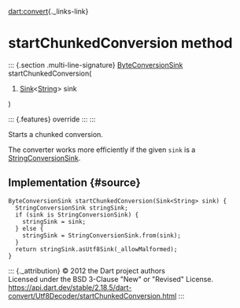 [dart:convert](../../dart-convert/dart-convert-library){._links-link}

startChunkedConversion method
=============================

::: {.section .multi-line-signature}
[ByteConversionSink](../byteconversionsink-class)
startChunkedConversion(

1.  [Sink](../../dart-core/sink-class)\<[String](../../dart-core/string-class)\>
    sink

)

::: {.features}
override
:::
:::

Starts a chunked conversion.

The converter works more efficiently if the given `sink` is a
[StringConversionSink](../stringconversionsink-class).

Implementation {#source}
--------------

``` {.language-dart data-language="dart"}
ByteConversionSink startChunkedConversion(Sink<String> sink) {
  StringConversionSink stringSink;
  if (sink is StringConversionSink) {
    stringSink = sink;
  } else {
    stringSink = StringConversionSink.from(sink);
  }
  return stringSink.asUtf8Sink(_allowMalformed);
}
```

::: {._attribution}
© 2012 the Dart project authors\
Licensed under the BSD 3-Clause \"New\" or \"Revised\" License.\
<https://api.dart.dev/stable/2.18.5/dart-convert/Utf8Decoder/startChunkedConversion.html>
:::
